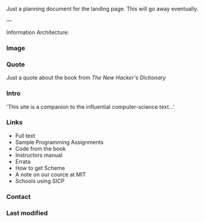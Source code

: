 Just a planning document for the landing page. This will go away eventually.

—

Information Architecture:

### Image

### Quote

Just a quote about the book from _The New Hacker's Dictionary_

### Intro

'This site is a companion to the influential computer-science text...'

### Links

- Full text
- Sample Programming Assignments
- Code from the book
- Instructors manual
- Errata
- How to get Scheme
- A note on our cource at MIT
- Schools using SICP

### Contact

### Last modified
